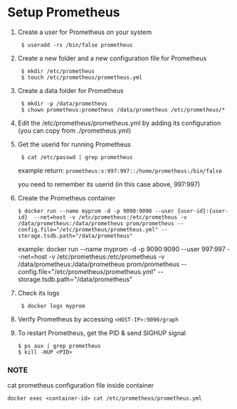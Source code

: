 # Setup Prometheus

1. Create a user for Prometheus on your system

   ```
    $ useradd -rs /bin/false prometheus
   ```

2. Create a new folder and a new configuration file for Prometheus

   ```
    $ mkdir /etc/prometheus
    $ touch /etc/prometheus/prometheus.yml
   ```

3. Create a data folder for Prometheus

   ```
    $ mkdir -p /data/prometheus
    $ chown prometheus:prometheus /data/prometheus /etc/prometheus/*
   ```

4. Edit the /etc/prometheus/prometheus.yml by adding its configuration (you can copy from ./prometheus.yml)

5. Get the userid for running Prometheus

   ```
    $ cat /etc/passwd | grep prometheus
   ```

   example return: `prometheus:x:997:997::/home/prometheus:/bin/false`

   you need to remember its userid (in this case above, 997:997)

6. Create the Prometheus container

   ```
   $ docker run --name myprom -d -p 9090:9090 --user {user-id}:{user-id}  --net=host -v /etc/prometheus:/etc/prometheus -v /data/prometheus:/data/prometheus prom/prometheus --config.file="/etc/prometheus/prometheus.yml" --storage.tsdb.path="/data/prometheus"
   ```

   example: docker run --name myprom -d -p 9090:9090 --user 997:997 --net=host -v /etc/prometheus:/etc/prometheus -v /data/prometheus:/data/prometheus prom/prometheus --config.file="/etc/prometheus/prometheus.yml" --storage.tsdb.path="/data/prometheus"

7. Check its logs

   ```
    $ docker logs myprom
   ```

8. Verify Prometheus by accessing `<HOST-IP>:9090/graph`

9. To restart Prometheus, get the PID & send SIGHUP signal

   ```
   $ ps aux | grep prometheus
   $ kill -HUP <PID>
   ```

### NOTE

cat prometheus configuration file inside container

`docker exec <container-id> cat /etc/prometheus/prometheus.yml`
